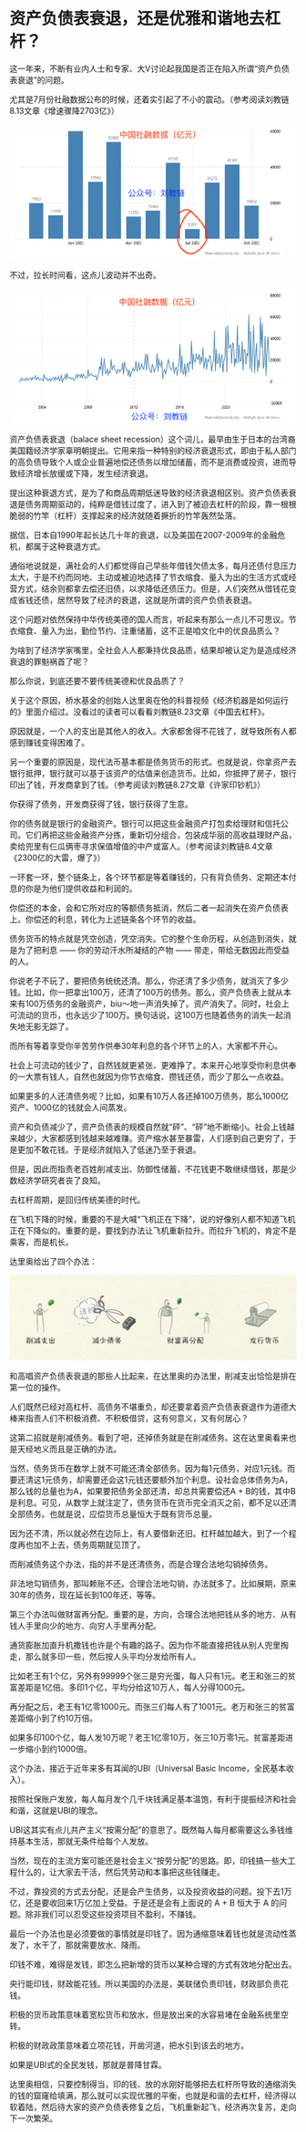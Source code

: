 # 资产负债表衰退，还是优雅和谐地去杠杆？

这一年来，不断有业内人士和专家、大V讨论起我国是否正在陷入所谓“资产负债表衰退”的问题。

尤其是7月份社融数据公布的时候，还着实引起了不小的震动。（参考阅读刘教链8.13文章《增速骤降2703亿》）

![](2023-11-30-A01.png)

不过，拉长时间看，这点儿波动并不出奇。

![](2023-11-30-A02.png)

资产负债表衰退（balace sheet recession）这个词儿，最早由生于日本的台湾裔美国籍经济学家辜明朝提出。它用来指一种特别的经济衰退形式，即由于私人部门的高负债导致个人或企业普遍地偿还债务以增加储蓄，而不是消费或投资，进而导致经济增长放缓或下降，发生经济衰退。

提出这种衰退方式，是为了和商品周期低迷导致的经济衰退相区别。资产负债表衰退是债务周期驱动的，纯粹是借钱过度了，进入到了被迫去杠杆的阶段，靠一根根脆弱的竹竿（杠杆）支撑起来的经济就随着撅折的竹竿轰然坠落。

据信，日本自1990年起长达几十年的衰退，以及美国在2007-2009年的金融危机，都属于这种衰退方式。

通俗地说就是，满社会的人们都觉得自己早些年借钱欠债太多，每月还债付息压力太大，于是不约而同地、主动或被迫地选择了节衣缩食、量入为出的生活方式或经营方式，结余则都拿去偿还旧债，以求降低还债压力。但是，人们突然从借钱花变成省钱还债，居然导致了经济的衰退，这就是所谓的资产负债表衰退。

这个问题对依然保持中华传统美德的国人而言，听起来有那么一点儿不可思议。节衣缩食、量入为出，勤俭节约、注重储蓄，这不正是咱文化中的优良品质么？

为啥到了经济学家嘴里，全社会人人都秉持优良品质，结果却被认定为是造成经济衰退的罪魁祸首了呢？

那么你说，到底还要不要传统美德和优良品质了？

关于这个原因，桥水基金的创始人达里奥在他的科普视频《经济机器是如何运行的》里面介绍过。没看过的读者可以看看刘教链8.23文章《中国去杠杆》。

原因就是，一个人的支出是其他人的收入。大家都舍得不花钱了，就导致所有人都感到赚钱变得困难了。

另一个重要的原因是，现代法币基本都是债务货币的形式。也就是说，你拿资产去银行抵押，银行就可以基于该资产的估值来创造货币。比如，你抵押了房子，银行印出了钱，开发商拿到了钱。（参考阅读刘教链8.27文章《许家印钞机》）

你获得了债务，开发商获得了钱，银行获得了生意。

你的债务就是银行的金融资产。银行可以把这些金融资产打包卖给理财和信托公司。它们再把这些金融资产分拣，重新切分组合，包装成华丽的高收益理财产品，卖给兜里有仨瓜俩枣寻求保值增值的中产或富人。（参考阅读刘教链8.4文章《2300亿的大雷，爆了》）

一环套一环，整个链条上，各个环节都是等着赚钱的，只有背负债务、定期还本付息的你是为他们提供收益和利润的。

你偿还的本金，会和它所对应的等额债务抵消，然后二者一起消失在资产负债表上。你偿还的利息，转化为上述链条各个环节的收益。

债务货币的特点就是凭空创造，凭空消失。它的整个生命历程，从创造到消失，就是为了把利息 —— 你的劳动汗水所凝结的产物 —— 带走，带给无数因此而受益的人。

你说老子不玩了，要把债务统统还清。那么，你还清了多少债务，就消灭了多少钱。比如，你一把拿出100万，还清了100万的债务。那么，资产负债表上就从本来有100万债务的金融资产，biu～地一声消失掉了。资产消失了。同时，社会上可流动的货币，也永远少了100万。换句话说，这100万也随着债务的消失一起消失地无影无踪了。

而所有等着享受你辛苦劳作供奉30年利息的各个环节上的人，大家都不开心。

社会上可流动的钱少了，自然钱就更紧张、更难挣了。本来开心地享受你利息供奉的一大票有钱人，自然也就因为你节衣缩食、攒钱还债，而少了那么一点收益。

如果更多的人还清债务呢？比如，如果有10万人各还掉100万债务，那么1000亿资产、1000亿的钱就会人间蒸发。

资产和负债减少了，资产负债表的规模自然就“砰”、“砰”地不断缩小。社会上钱越来越少，大家都感到钱越来越难赚。资产缩水甚至暴雷，人们感到自己更穷了，于是更加不敢花钱。于是经济就陷入了低迷乃至于衰退。

但是，因此而指责老百姓削减支出、防御性储蓄，不花钱更不敢继续借钱，那是少数经济学研究者丧了良知。

去杠杆周期，是回归传统美德的时代。

在飞机下降的时候，重要的不是大喊“飞机正在下降”，说的好像别人都不知道飞机正在下降似的。重要的是，要找到办法让飞机重新拉升。而拉升飞机的，肯定不是乘客，而是机长。

达里奥给出了四个办法：

![](2023-11-30-A03.png)

和高唱资产负债表衰退的那些人比起来，在达里奥的办法里，削减支出恰恰是排在第一位的操作。

人们既然已经对高杠杆、高债务不堪重负，却还要拿着资产负债表衰退作为道德大棒来指责人们不积极消费、不积极借贷，这有何意义，又有何居心？

这第二招就是削减债务。看到了吧，还掉债务就是在削减债务。这在达里奥看来也是天经地义而且是正确的办法。

当然，债务货币在数学上就不可能还清全部债务。因为每1元债务，对应1元钱。而要还清这1元债务，却需要还会这1元钱还要额外加个利息。设社会总体债务为A，那么钱的总量也为A，如果要把债务全部还清，却总共需要偿还A + B的钱，其中B是利息。可见，从数学上就注定了，债务货币在货币完全消灭之前，都不足以还清全部债务。也就是说，应偿货币总量恒大于既有货币总量。

因为还不清，所以就必然在边际上，有人要借新还旧。杠杆越加越大，到了一个程度再也加不上去，债务周期就见顶了。

而削减债务这个办法，指的并不是还清债务，而是合理合法地勾销掉债务。

非法地勾销债务，那叫赖账不还。合理合法地勾销，办法就多了。比如展期，原来30年的债务，现在延长到100年还，等等。

第三个办法叫做财富再分配。重要的是，方向，合理合法地把钱从多的地方、从有钱人手里向少的地方、向穷人手里再分配。

通货膨胀加直升机撒钱也许是个有趣的路子。因为你不能直接把钱从别人兜里掏走，那么就多印一些，然后按人头平均分发给所有人。

比如老王有1个亿，另外有99999个张三是穷光蛋，每人只有1元。老王和张三的贫富差距是1亿倍。多印1个亿，平均分给这10万人，每人分得1000元。

再分配之后，老王有1亿零1000元。而张三们每人有了1001元。老万和张三的贫富差距缩小到了约10万倍。

如果多印100个亿，每人发10万呢？老王1亿零10万，张三10万零1元。贫富差距进一步缩小到约1000倍。

这个办法，接近于近年来多有耳闻的UBI（Universal Basic Income，全民基本收入）。

按照社保账户发放，每人每月发个几千块钱满足基本温饱，有利于提振经济和社会和谐，这就是UBI的理念。

UBI这其实有点儿共产主义“按需分配”的意思了。既然每人每月都需要这么多钱维持基本生活，那就无条件给每个人发放。

当然，现在的主流方案可能还是社会主义“按劳分配”的思路。即，印钱搞一些大工程什么的，让大家去干活，然后凭劳动和本事把这些钱赚走。

不过，靠投资的方式去分配，还是会产生债务，以及投资收益的问题。投下去1万亿，还是要收回来1万亿加上受益。于是还是会有上面说的 A + B 恒大于 A 的问题。除非我们可以忍受这些投资项目不盈利，不赚钱。

最后一个办法也是必须要做的事情就是印钱了。因为通缩意味着钱也就是流动性蒸发了，水干了，那就需要放水、降雨。

印钱不难，难得是发钱，即怎么把新增的货币以某种合理的方式有效地分配出去。

央行能印钱，财政能花钱。所以美国的办法是，美联储负责印钱，财政部负责花钱。

积极的货币政策意味着宽松货币和放水，但是放出来的水容易堵在金融系统里空转。

积极的财政政策意味着立项花钱，开凿河道，把水引到该去的地方。

如果是UBI式的全民发钱，那就是普降甘霖。

达里奥相信，只要控制得当，印的钱、放的水刚好能够把去杠杆所导致的通缩消失的钱的窟窿给填满，那么就可以实现优雅的平衡，也就是和谐的去杠杆，经济得以软着陆，然后待大家的资产负债表修复之后，飞机重新起飞，经济再次复苏，走向下一次繁荣。

